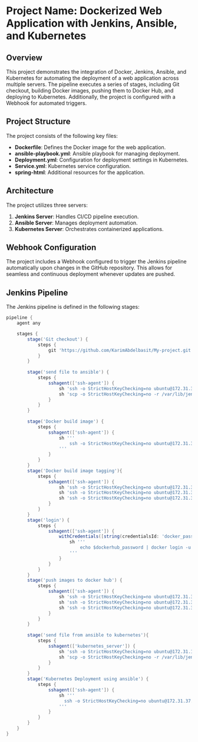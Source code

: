 # Project Name: Dockerized Web Application with Jenkins, Ansible, and Kubernetes

## Overview
This project demonstrates the integration of Docker, Jenkins, Ansible, and Kubernetes for automating the deployment of a web application across multiple servers. The pipeline executes a series of stages, including Git checkout, building Docker images, pushing them to Docker Hub, and deploying to Kubernetes. Additionally, the project is configured with a Webhook for automated triggers.

## Project Structure
The project consists of the following key files:

- **Dockerfile**: Defines the Docker image for the web application.
- **ansible-playbook.yml**: Ansible playbook for managing deployment.
- **Deployment.yml**: Configuration for deployment settings in Kubernetes.
- **Service.yml**: Kubernetes service configuration.
- **spring-html**: Additional resources for the application.

## Architecture
The project utilizes three servers:
1. **Jenkins Server**: Handles CI/CD pipeline execution.
2. **Ansible Server**: Manages deployment automation.
3. **Kubernetes Server**: Orchestrates containerized applications.

## Webhook Configuration
The project includes a Webhook configured to trigger the Jenkins pipeline automatically upon changes in the GitHub repository. This allows for seamless and continuous deployment whenever updates are pushed.

## Jenkins Pipeline
The Jenkins pipeline is defined in the following stages:

```groovy
pipeline {
    agent any

    stages {
        stage('Git checkout') {
            steps {
                git 'https://github.com/KarimAbdelbasit/My-project.git'
            }
        }
        
        stage('send file to ansible') {
            steps {
                sshagent(['ssh-agent']) {
                    sh 'ssh -o StrictHostKeyChecking=no ubuntu@172.31.37.118'
                    sh 'scp -o StrictHostKeyChecking=no -r /var/lib/jenkins/workspace/pipeline-myproject/* ubuntu@172.31.37.118:/home/ubuntu/'
                }
            }
        }
        
        stage('Docker build image') {
            steps {
                sshagent(['ssh-agent']) {
                    sh '''
                        ssh -o StrictHostKeyChecking=no ubuntu@172.31.37.118 "cd /home/ubuntu/ && docker build -t $JOB_NAME:V1.$BULD_ID ."
                    '''
                }
            }
        }
        stage('Docker build image tagging'){
            steps {
                sshagent(['ssh-agent']) {
                    sh 'ssh -o StrictHostKeyChecking=no ubuntu@172.31.37.118 cd /home/ubuntu/'
                    sh 'ssh -o StrictHostKeyChecking=no ubuntu@172.31.37.118 docker image tag $JOB_NAME:V1.$BULD_ID karimabdelbasit/$JOB_NAME:V1.$BULD_ID'
                    sh 'ssh -o StrictHostKeyChecking=no ubuntu@172.31.37.118 docker image tag $JOB_NAME:V1.$BULD_ID karimabdelbasit/$JOB_NAME:latest'
                }
            }
        }
        stage('login') {
            steps {
                sshagent(['ssh-agent']) {
                    withCredentials([string(credentialsId: 'docker_password', variable: 'dockerhub_password')]) {
                        sh '''
                            echo $dockerhub_password | docker login -u karimabdelbasit --password-stdin
                        '''
                    }
                }
            }
        }
        stage('push images to docker hub') {
            steps {
                sshagent(['ssh-agent']) {
                    sh 'ssh -o StrictHostKeyChecking=no ubuntu@172.31.37.118 cd /home/ubuntu/'
                    sh 'ssh -o StrictHostKeyChecking=no ubuntu@172.31.37.118 docker image push karimabdelbasit/$JOB_NAME:V1.$BULD_ID'
                    sh 'ssh -o StrictHostKeyChecking=no ubuntu@172.31.37.118 docker image push karimabdelbasit/$JOB_NAME:latest'
                }
            }
        } 
        
        stage('send file from ansible to kubernetes'){
            steps {
                sshagent(['kubernetes_server']) {
                    sh 'ssh -o StrictHostKeyChecking=no ubuntu@172.31.17.98 "echo Connected"'
                    sh 'scp -o StrictHostKeyChecking=no -r /var/lib/jenkins/workspace/pipeline-myproject/* ubuntu@172.31.17.98:/home/ubuntu/'
                }
            }
        }
        stage('Kubernetes Deployment using ansible') {
            steps {
                sshagent(['ssh-agent']) {
                    sh '''
                      ssh -o StrictHostKeyChecking=no ubuntu@172.31.37.118 "cd /home/ubuntu/ && ansible-playbook ansible-playbook.yml"
                    '''
                }
            }
        }
    }
}
